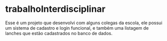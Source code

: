 # trabalhoInterdisciplinar
Esse é um projeto que desenvolvi com alguns colegas da escola, ele possui um sistema de cadastro e login funcional, e também uma listagem de lanches que estão cadastrados no banco de dados.
